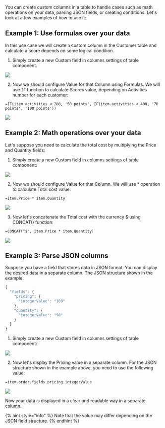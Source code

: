 You can create custom columns in a table to handle cases such as math operations on your data, parsing JSON fields, or creating conditions. Let's look at a few examples of how to use it:

## Example 1: Use formulas over your data

In this use case we will create a custom column in the Customer table and calculate a score depends on some logical condition.

1. Simply create a new Custom field in columns settings of table component. 

![](https://gblobscdn.gitbook.com/assets%2F-LQ08RFAKZvFADEiXKFy%2F-MjgtXzTjBj2m2d5c1pE%2F-MjgwCxBeR0Ov1R9UE3A%2Ftestgif52.gif?alt=media&token=68d89b06-0ffa-4c89-b42e-bc8746e7de5c)

2. Now we should configure Value for that Column using Formulas. We will use `IF` function to calculate Scores value, depending on Activities number for each customer:

`=IF(item.activities < 280, '50 points', IF(item.activities < 400, '70 points', '100 points'))`

![](https://gblobscdn.gitbook.com/assets%2F-LQ08RFAKZvFADEiXKFy%2F-MjgtXzTjBj2m2d5c1pE%2F-MjgwPkqpSH2mSxdAJHn%2Ftestgif53.gif?alt=media&token=e3655496-2c2d-4ed7-a04f-31be790fb1c7)

## Example 2: Math operations over your data

Let's suppose you need to calculate the total cost by multiplying the Price and Quantity fields:  
  
1. Simply create a new Custom field in columns settings of table component:

![](https://gblobscdn.gitbook.com/assets%2F-LQ08RFAKZvFADEiXKFy%2F-MkLCtEM0yOqTTl7SN8l%2F-MkLI4sDNOiUbTNSEVyW%2Ftestgif77.gif?alt=media&token=8ca2132f-d68d-494e-9595-c749991c05ba)

2. Now we should configure Value for that Column. We will use \* operation to calculate Total cost value:

`=item.Price * item.Quantity`

![](https://gblobscdn.gitbook.com/assets%2F-LQ08RFAKZvFADEiXKFy%2F-MkLCtEM0yOqTTl7SN8l%2F-MkLIXRo1hBGbPdHqboA%2Ftestgif78.gif?alt=media&token=0ead493a-e308-4325-b921-1f04a1c2c552)

3. Now let's concatenate the Total cost with the currency $ using CONCAT\(\) function: 

`=CONCAT("$", item.Price * item.Quantity)`

![](https://gblobscdn.gitbook.com/assets%2F-LQ08RFAKZvFADEiXKFy%2F-MkLCtEM0yOqTTl7SN8l%2F-MkLJ4xTsl5Cvwey3Cri%2Ftestgif79.gif?alt=media&token=36abc463-b3c0-4212-bbe4-add5a86cb404)

## Example 3: Parse JSON columns

Suppose you have a field that stores data in JSON format. You can display the desired data in a separate column. The JSON structure shown in the example: 

```javascript
{
  "fields": {
    "pricing": {
      "integerValue": "109"
    },
    "quantity": {
      "integerValue": "98"
    }
  }
}
```

1. Simply create a new Custom field in columns settings of table component:

![](https://gblobscdn.gitbook.com/assets%2F-LQ08RFAKZvFADEiXKFy%2F-MkLCtEM0yOqTTl7SN8l%2F-MkLLSvokuFinLjmjizJ%2Ftestgif80.gif?alt=media&token=646b0e34-e54f-4af4-b060-c9b112664d7c)

2. Now let's display the Pricing value in a separate column. For the JSON structure shown in the example above, you need to use the following value:

`=item.order.fields.pricing.integerValue`

![](https://gblobscdn.gitbook.com/assets%2F-LQ08RFAKZvFADEiXKFy%2F-MkLCtEM0yOqTTl7SN8l%2F-MkLLrYat5hTQNbfraXE%2Ftestgif81.gif?alt=media&token=30b9bf05-039b-4bf0-a77f-7832324940f3)

Now your data is displayed in a clear and readable way in a separate column.

{% hint style="info" %}
Note that the value may differ depending on the JSON field structure.
{% endhint %}

